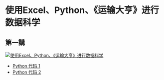 # 使用Excel、Python、《运输大亨》进行数据科学

## 第一講

[![使用Excel、Python、《运输大亨》进行数据科学](https://img.youtube.com/vi/HMR1dU4Q-Q0/0.jpg)](https://www.youtube.com/watch?v=HMR1dU4Q-Q0)

* [Python 代码 1](01_1.py)
* [Python 代码 2](01_2.py)

